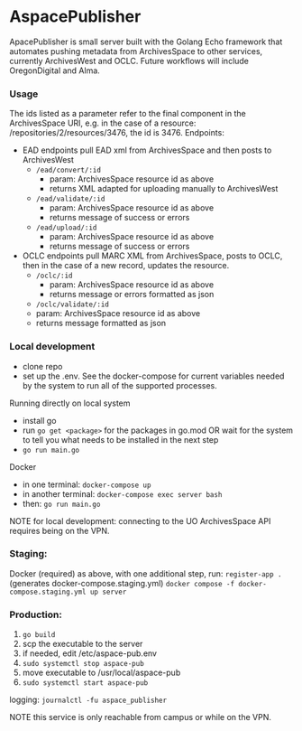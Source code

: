 AspacePublisher
=======

ApacePublisher is small server built with the Golang Echo framework that automates pushing metadata from ArchivesSpace to other services, currently ArchivesWest and OCLC. Future workflows will include OregonDigital and Alma.

### Usage

The ids listed as a parameter refer to the final component in the ArchivesSpace URI, e.g. in the case of a resource: /repositories/2/resources/3476, the id is 3476. 
Endpoints:
  - EAD endpoints pull EAD xml from ArchivesSpace and then posts to ArchivesWest
    - `/ead/convert/:id`
      - param: ArchivesSpace resource id as above
      - returns XML adapted for uploading manually to ArchivesWest
    - `/ead/validate/:id`
      - param: ArchivesSpace resource id as above
      - returns message of success or errors
    - `/ead/upload/:id`
      - param: ArchivesSpace resource id as above
      - returns message of success or errors
  - OCLC endpoints pull MARC XML from ArchivesSpace, posts to OCLC, then in the case of a new record, updates the resource.
    - `/oclc/:id`
      - param: ArchivesSpace resource id as above
      - returns message or errors formatted as json
    - `/oclc/validate/:id`
    -  param: ArchivesSpace resource id as above
    -  returns message formatted as json


### Local development

- clone repo
- set up the .env. See the docker-compose for current variables needed by the system to run all of the supported processes.

Running directly on local system
- install go
- run `go get <package>` for the packages in go.mod OR wait for the system to tell you what needs to be installed in the next step
- `go run main.go`

Docker
- in one terminal: `docker-compose up`
- in another terminal: `docker-compose exec server bash`
- then: `go run main.go`

NOTE for local development: connecting to the UO ArchivesSpace API requires being on the VPN.

### Staging:
Docker (required) 
as above, with one additional step, run: `register-app .` (generates docker-compose.staging.yml)
`docker compose -f docker-compose.staging.yml up server`

### Production:
1. `go build`
2. scp the executable to the server
3. if needed, edit /etc/aspace-pub.env
4. `sudo systemctl stop aspace-pub`
5. move executable to /usr/local/aspace-pub
6. `sudo systemctl start aspace-pub`

logging: `journalctl -fu aspace_publisher`

NOTE this service is only reachable from campus or while on the VPN.


